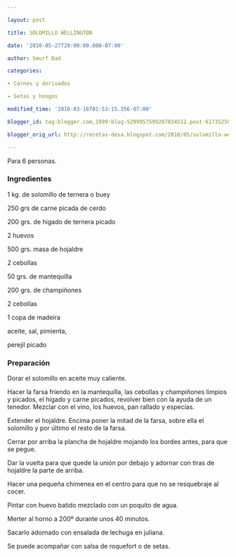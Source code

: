 ```yaml
---

layout: post

title: SOLOMILLO WELLINGTON

date: '2010-05-27T20:00:00.000-07:00'

author: Smurf Dad

categories:

- Carnes y derivados

- Setas y hongos

modified_time: '2016-03-16T01:53:15.356-07:00'

blogger_id: tag:blogger.com,1999:blog-5299957599287034512.post-6173525034505449905

blogger_orig_url: http://recetas-desa.blogspot.com/2010/05/solomillo-wellington.html

---
```


Para 6 personas.

<h3>Ingredientes</h3>

1 kg. de solomillo de ternera o buey

250 grs de carne picada de cerdo

200 grs. de higado de ternera picado

2 huevos

500 grs. masa de hojaldre

2 cebollas

50 grs. de mantequilla

200 grs. de champi&ntilde;ones

2 cebollas

1 copa de madeira

aceite, sal, pimienta,

perejil picado

<h3>Preparación</h3>

Dorar el solomillo en aceite muy caliente.

Hacer la farsa friendo en la mantequilla, las cebollas y champi&ntilde;ones limpios y picados, el hígado y carne picados, revolver bien con la ayuda de un tenedor. Mezclar con el vino, los huevos, pan rallado y especias.

Extender el hojaldre. Encima poner la mitad de la farsa, sobre ella el solomillo y por último el resto de la farsa.

Cerrar por arriba la plancha de hojaldre mojando los bordes antes, para que se pegue.

Dar la vuelta para que quede la unión por debajo y adornar con tiras de hojaldre la parte de arriba.

Hacer una peque&ntilde;a chimenea en el centro para que no se resquebraje al cocer.

Pintar con huevo batido mezclado con un poquito de agua.

Merter al horno a 200&ordm; durante unos 40 minutos.

Sacarlo adornado con ensalada de lechuga en juliana.

Se puede acompa&ntilde;ar con salsa de roquefort o de setas.

